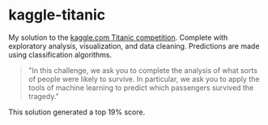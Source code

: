 # kaggle-titanic
My solution to the [kaggle.com Titanic competition](https://www.kaggle.com/c/titanic). Complete with exploratory analysis, visualization, and data cleaning. Predictions are made using classification algorithms. 

>"In this challenge, we ask you to complete the analysis of what sorts of people were likely to survive. In particular, we ask you to apply the tools of machine learning to predict which passengers survived the tragedy."

This solution generated a top 19% score.
